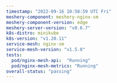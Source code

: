 ```yaml
---
timestamp: "2022-09-16 10:58:59 UTC Fri"
meshery-component: meshery-nginx-sm
meshery-component-version: edge
meshery-server-version: "v0.6.7"
k8s-distro: minikube
k8s-version: "v1.20.11"
service-mesh: nginx-sm
service-mesh-version: "v1.5.0"
tests:
  pod/nginx-mesh-api:  "Running"
  pod/nginx-mesh-metrics: "Running"
overall-status: "passing"
---
```

